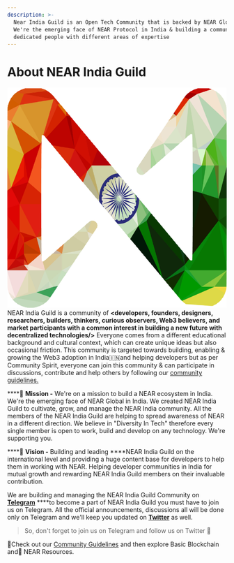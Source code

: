 ```yaml
---
description: >-
  Near India Guild is an Open Tech Community that is backed by NEAR Global.
  We're the emerging face of NEAR Protocol in India & building a community of
  dedicated people with different areas of expertise
---
```


# About NEAR India Guild

 ![](../.gitbook/assets/near-single.png) NEAR India Guild is a community of **&lt;developers, founders, designers, researchers, builders, thinkers, curious observers, Web3 believers, and market participants with a common interest in building a new future with decentralized technologies/&gt;** Everyone comes from a different educational background and cultural context, which can create unique ideas but also occasional friction.
 This community is targeted towards building, enabling & growing the Web3 adoption in India🇮🇳and helping developers but as per Community Spirit, everyone can join this community & can participate in discussions, contribute and help others by following our [community guidelines.](community-guidelines.md)

\*\*\*\*🎯 **Mission -** We're on a mission to build a NEAR ecosystem in India. We're the emerging face of NEAR Global in India. We created NEAR India Guild to cultivate, grow, and manage the NEAR India community. All the members of the NEAR India Guild are helping to spread awareness of NEAR in a different direction. We believe in "Diversity In Tech" therefore every single member is open to work, build and develop on any technology. We're supporting you.

\*\*\*\*🏁 **Vision -** Building and leading ****NEAR India Guild on the international level and providing a huge content base for developers to help them in working with NEAR.  Helping developer communities in India for mutual growth and rewarding NEAR India Guild members on their invaluable contribution.

We are building and managing the NEAR India Guild Community on [**Telegram**](https://t.me/cryptonear_in) ****to become a part of NEAR India Guild you must have to join us on Telegram. All the official announcements, discussions all will be done only on Telegram and we'll keep you updated on [**Twitter**](https://twitter.com/NEARProtocol_IN) as well. 

> So, don't forget to join us on Telegram and follow us on Twitter 🥳

📌Check out our [Community Guidelines](community-guidelines.md) and then explore Basic Blockchain and🌈 NEAR Resources. 

